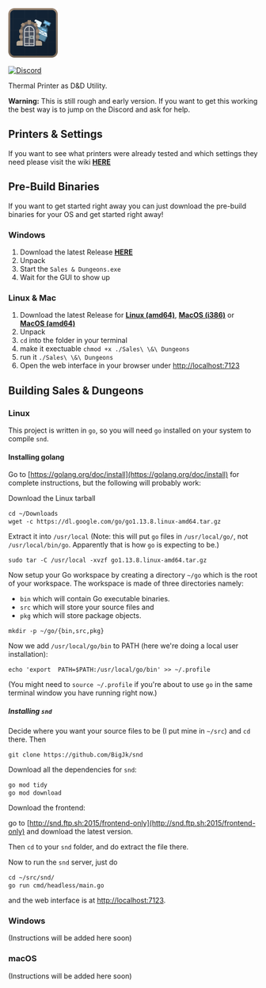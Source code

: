 <img width="100" alt="Sales &amp; Dungeons" src="./data/round_icon.png">

[![Discord](https://img.shields.io/discord/678654745803751579?label=discord)](https://discord.gg/5MUZEjc)

Thermal Printer as D&amp;D Utility.

**Warning:** This is still rough and early version. If you want to get this working the best way is to jump on the Discord and ask for help.

## Printers & Settings

If you want to see what printers were already tested and which settings they need please visit the wiki [**HERE**](https://github.com/BigJk/snd/wiki/Printer-Settings)

## Pre-Build Binaries

If you want to get started right away you can just download the pre-build binaries for your OS and get started right away!

### Windows

1. Download the latest Release [**HERE**](http://snd.ftp.sh:2015/windows-amd64/?sort=time&order=desc)
2. Unpack
3. Start the `Sales & Dungeons.exe`
4. Wait for the GUI to show up

### Linux & Mac

1. Download the latest Release for [**Linux (amd64)**](http://snd.ftp.sh:2015/linux-amd64/?sort=time&order=desc), [**MacOS (i386)**](http://snd.ftp.sh:2015/darwin-386/?sort=time&order=desc) or [**MacOS (amd64)**](http://snd.ftp.sh:2015/darwin-amd64/?sort=time&order=desc)
2. Unpack
3. ``cd`` into the folder in your terminal
4. make it exectuable ``chmod +x ./Sales\ \&\ Dungeons``
5. run it ``./Sales\ \&\ Dungeons``
6. Open the web interface in your browser under [http://localhost:7123](http://localhost:7123)

## Building Sales & Dungeons

### Linux
This project is written in `go`, so you will need `go` installed on your system to compile `snd`.

#### Installing golang
Go to [https://golang.org/doc/install](https://golang.org/doc/install) for complete instructions, but the following will probably work:

Download the Linux tarball
```
cd ~/Downloads
wget -c https://dl.google.com/go/go1.13.8.linux-amd64.tar.gz
```

Extract it into `/usr/local` (Note: this will put `go` files in `/usr/local/go/`, not `/usr/local/bin/go`. Apparently that is how `go` is expecting to be.)

```
sudo tar -C /usr/local -xvzf go1.13.8.linux-amd64.tar.gz
```

Now setup your Go workspace by creating a directory `~/go` which is the root of your workspace. The workspace is made of three directories namely:
- `bin` which will contain Go executable binaries.
- `src` which will store your source files and
- `pkg` which will store package objects.

```
mkdir -p ~/go/{bin,src,pkg}
```

Now we add `/usr/local/go/bin` to PATH (here we're doing a local user installation):
```
echo 'export  PATH=$PATH:/usr/local/go/bin' >> ~/.profile
```

(You might need to `source ~/.profile` if you're about to use `go` in the same terminal window you have running right now.)

##### Installing `snd`

Decide where you want your source files to be (I put mine in `~/src`) and `cd` there. Then
```
git clone https://github.com/BigJk/snd
```

Download all the dependencies for `snd`:
```
go mod tidy
go mod download
```

Download the frontend:

go to [http://snd.ftp.sh:2015/frontend-only](http://snd.ftp.sh:2015/frontend-only) and download the latest version.

Then `cd` to your `snd` folder, and do extract the file there.

Now to run the `snd` server, just do
```
cd ~/src/snd/
go run cmd/headless/main.go
```

and the web interface is at [http://localhost:7123](http://localhost:7123).

### Windows
(Instructions will be added here soon)
### macOS
(Instructions will be added here soon)

